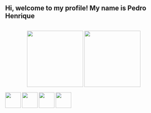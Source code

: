 ## Hi, welcome to my profile! My name is Pedro Henrique

<div style="display: inline_block" align="center">
<br>
  <img align="center" height="180em"  src="https://github-readme-stats.vercel.app/api?username=phss-henrique&show_icons=true&theme=dracula" />
  <img align="center" height="180em"  src="https://github-readme-stats.vercel.app/api/top-langs/?username=phss-henrique&layout=compact&show_icons=true&theme=dracula" />
</div>
<br>
<div style="display: inline-block">
  <img align="center" height="50" src="https://cdn.jsdelivr.net/gh/devicons/devicon@latest/icons/java/java-original.svg" />
  <img align="center" height="50" src="https://cdn.jsdelivr.net/gh/devicons/devicon@latest/icons/react/react-original.svg" />
  <img align="center" height="50" src="https://cdn.jsdelivr.net/gh/devicons/devicon@latest/icons/c/c-original.svg" />
  <img align="center" height="50" src="https://cdn.jsdelivr.net/gh/devicons/devicon@latest/icons/spring/spring-original.svg" />
</div>
